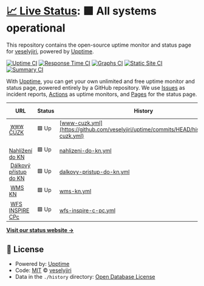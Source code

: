 # [📈 Live Status](https://veselyjiri.github.io): <!--live status--> **🟩 All systems operational**

This repository contains the open-source uptime monitor and status page for [veselyjiri](https://veselyjiri.github.io), powered by [Upptime](https://github.com/upptime/upptime).

[![Uptime CI](https://github.com/veselyjiri/uptime/workflows/Uptime%20CI/badge.svg)](https://github.com/veselyjiri/uptime/actions?query=workflow%3A%22Uptime+CI%22)
[![Response Time CI](https://github.com/veselyjiri/uptime/workflows/Response%20Time%20CI/badge.svg)](https://github.com/veselyjiri/uptime/actions?query=workflow%3A%22Response+Time+CI%22)
[![Graphs CI](https://github.com/veselyjiri/uptime/workflows/Graphs%20CI/badge.svg)](https://github.com/veselyjiri/uptime/actions?query=workflow%3A%22Graphs+CI%22)
[![Static Site CI](https://github.com/veselyjiri/uptime/workflows/Static%20Site%20CI/badge.svg)](https://github.com/veselyjiri/uptime/actions?query=workflow%3A%22Static+Site+CI%22)
[![Summary CI](https://github.com/veselyjiri/uptime/workflows/Summary%20CI/badge.svg)](https://github.com/veselyjiri/uptime/actions?query=workflow%3A%22Summary+CI%22)

With [Upptime](https://upptime.js.org), you can get your own unlimited and free uptime monitor and status page, powered entirely by a GitHub repository. We use [Issues](https://github.com/veselyjiri/uptime/issues) as incident reports, [Actions](https://github.com/veselyjiri/uptime/actions) as uptime monitors, and [Pages](https://veselyjiri.github.io) for the status page.

<!--start: status pages-->
<!-- This summary is generated by Upptime (https://github.com/upptime/upptime) -->
<!-- Do not edit this manually, your changes will be overwritten -->
<!-- prettier-ignore -->
| URL | Status | History | Response Time | Uptime |
| --- | ------ | ------- | ------------- | ------ |
| <img alt="" src="https://icons.duckduckgo.com/ip3/www.cuzk.cz.ico" height="13"> [www ČÚZK](https://www.cuzk.cz) | 🟩 Up | [www-cuzk.yml](https://github.com/veselyjiri/uptime/commits/HEAD/history/www-cuzk.yml) | <details><summary><img alt="Response time graph" src="./graphs/www-cuzk/response-time-week.png" height="20"> 2062ms</summary><br><a href="https://veselyjiri.github.io/uptime/history/www-cuzk"><img alt="Response time 1308" src="https://img.shields.io/endpoint?url=https%3A%2F%2Fraw.githubusercontent.com%2Fveselyjiri%2Fuptime%2FHEAD%2Fapi%2Fwww-cuzk%2Fresponse-time.json"></a><br><a href="https://veselyjiri.github.io/uptime/history/www-cuzk"><img alt="24-hour response time 3010" src="https://img.shields.io/endpoint?url=https%3A%2F%2Fraw.githubusercontent.com%2Fveselyjiri%2Fuptime%2FHEAD%2Fapi%2Fwww-cuzk%2Fresponse-time-day.json"></a><br><a href="https://veselyjiri.github.io/uptime/history/www-cuzk"><img alt="7-day response time 2062" src="https://img.shields.io/endpoint?url=https%3A%2F%2Fraw.githubusercontent.com%2Fveselyjiri%2Fuptime%2FHEAD%2Fapi%2Fwww-cuzk%2Fresponse-time-week.json"></a><br><a href="https://veselyjiri.github.io/uptime/history/www-cuzk"><img alt="30-day response time 1915" src="https://img.shields.io/endpoint?url=https%3A%2F%2Fraw.githubusercontent.com%2Fveselyjiri%2Fuptime%2FHEAD%2Fapi%2Fwww-cuzk%2Fresponse-time-month.json"></a><br><a href="https://veselyjiri.github.io/uptime/history/www-cuzk"><img alt="1-year response time 1297" src="https://img.shields.io/endpoint?url=https%3A%2F%2Fraw.githubusercontent.com%2Fveselyjiri%2Fuptime%2FHEAD%2Fapi%2Fwww-cuzk%2Fresponse-time-year.json"></a></details> | <details><summary><a href="https://veselyjiri.github.io/uptime/history/www-cuzk">100.00%</a></summary><a href="https://veselyjiri.github.io/uptime/history/www-cuzk"><img alt="All-time uptime 99.86%" src="https://img.shields.io/endpoint?url=https%3A%2F%2Fraw.githubusercontent.com%2Fveselyjiri%2Fuptime%2FHEAD%2Fapi%2Fwww-cuzk%2Fuptime.json"></a><br><a href="https://veselyjiri.github.io/uptime/history/www-cuzk"><img alt="24-hour uptime 100.00%" src="https://img.shields.io/endpoint?url=https%3A%2F%2Fraw.githubusercontent.com%2Fveselyjiri%2Fuptime%2FHEAD%2Fapi%2Fwww-cuzk%2Fuptime-day.json"></a><br><a href="https://veselyjiri.github.io/uptime/history/www-cuzk"><img alt="7-day uptime 100.00%" src="https://img.shields.io/endpoint?url=https%3A%2F%2Fraw.githubusercontent.com%2Fveselyjiri%2Fuptime%2FHEAD%2Fapi%2Fwww-cuzk%2Fuptime-week.json"></a><br><a href="https://veselyjiri.github.io/uptime/history/www-cuzk"><img alt="30-day uptime 99.88%" src="https://img.shields.io/endpoint?url=https%3A%2F%2Fraw.githubusercontent.com%2Fveselyjiri%2Fuptime%2FHEAD%2Fapi%2Fwww-cuzk%2Fuptime-month.json"></a><br><a href="https://veselyjiri.github.io/uptime/history/www-cuzk"><img alt="1-year uptime 99.97%" src="https://img.shields.io/endpoint?url=https%3A%2F%2Fraw.githubusercontent.com%2Fveselyjiri%2Fuptime%2FHEAD%2Fapi%2Fwww-cuzk%2Fuptime-year.json"></a></details>
| <img alt="" src="https://icons.duckduckgo.com/ip3/nahlizenidokn.cuzk.cz.ico" height="13"> [Nahlížení do KN](https://nahlizenidokn.cuzk.cz) | 🟩 Up | [nahlizeni-do-kn.yml](https://github.com/veselyjiri/uptime/commits/HEAD/history/nahlizeni-do-kn.yml) | <details><summary><img alt="Response time graph" src="./graphs/nahlizeni-do-kn/response-time-week.png" height="20"> 811ms</summary><br><a href="https://veselyjiri.github.io/uptime/history/nahlizeni-do-kn"><img alt="Response time 982" src="https://img.shields.io/endpoint?url=https%3A%2F%2Fraw.githubusercontent.com%2Fveselyjiri%2Fuptime%2FHEAD%2Fapi%2Fnahlizeni-do-kn%2Fresponse-time.json"></a><br><a href="https://veselyjiri.github.io/uptime/history/nahlizeni-do-kn"><img alt="24-hour response time 1073" src="https://img.shields.io/endpoint?url=https%3A%2F%2Fraw.githubusercontent.com%2Fveselyjiri%2Fuptime%2FHEAD%2Fapi%2Fnahlizeni-do-kn%2Fresponse-time-day.json"></a><br><a href="https://veselyjiri.github.io/uptime/history/nahlizeni-do-kn"><img alt="7-day response time 811" src="https://img.shields.io/endpoint?url=https%3A%2F%2Fraw.githubusercontent.com%2Fveselyjiri%2Fuptime%2FHEAD%2Fapi%2Fnahlizeni-do-kn%2Fresponse-time-week.json"></a><br><a href="https://veselyjiri.github.io/uptime/history/nahlizeni-do-kn"><img alt="30-day response time 824" src="https://img.shields.io/endpoint?url=https%3A%2F%2Fraw.githubusercontent.com%2Fveselyjiri%2Fuptime%2FHEAD%2Fapi%2Fnahlizeni-do-kn%2Fresponse-time-month.json"></a><br><a href="https://veselyjiri.github.io/uptime/history/nahlizeni-do-kn"><img alt="1-year response time 966" src="https://img.shields.io/endpoint?url=https%3A%2F%2Fraw.githubusercontent.com%2Fveselyjiri%2Fuptime%2FHEAD%2Fapi%2Fnahlizeni-do-kn%2Fresponse-time-year.json"></a></details> | <details><summary><a href="https://veselyjiri.github.io/uptime/history/nahlizeni-do-kn">100.00%</a></summary><a href="https://veselyjiri.github.io/uptime/history/nahlizeni-do-kn"><img alt="All-time uptime 99.67%" src="https://img.shields.io/endpoint?url=https%3A%2F%2Fraw.githubusercontent.com%2Fveselyjiri%2Fuptime%2FHEAD%2Fapi%2Fnahlizeni-do-kn%2Fuptime.json"></a><br><a href="https://veselyjiri.github.io/uptime/history/nahlizeni-do-kn"><img alt="24-hour uptime 100.00%" src="https://img.shields.io/endpoint?url=https%3A%2F%2Fraw.githubusercontent.com%2Fveselyjiri%2Fuptime%2FHEAD%2Fapi%2Fnahlizeni-do-kn%2Fuptime-day.json"></a><br><a href="https://veselyjiri.github.io/uptime/history/nahlizeni-do-kn"><img alt="7-day uptime 100.00%" src="https://img.shields.io/endpoint?url=https%3A%2F%2Fraw.githubusercontent.com%2Fveselyjiri%2Fuptime%2FHEAD%2Fapi%2Fnahlizeni-do-kn%2Fuptime-week.json"></a><br><a href="https://veselyjiri.github.io/uptime/history/nahlizeni-do-kn"><img alt="30-day uptime 100.00%" src="https://img.shields.io/endpoint?url=https%3A%2F%2Fraw.githubusercontent.com%2Fveselyjiri%2Fuptime%2FHEAD%2Fapi%2Fnahlizeni-do-kn%2Fuptime-month.json"></a><br><a href="https://veselyjiri.github.io/uptime/history/nahlizeni-do-kn"><img alt="1-year uptime 99.76%" src="https://img.shields.io/endpoint?url=https%3A%2F%2Fraw.githubusercontent.com%2Fveselyjiri%2Fuptime%2FHEAD%2Fapi%2Fnahlizeni-do-kn%2Fuptime-year.json"></a></details>
| <img alt="" src="https://icons.duckduckgo.com/ip3/katastr.cuzk.cz.ico" height="13"> [Dálkový přístup do KN](https://katastr.cuzk.cz/LoginDPWEB/login/Login.do?PAR_DestinateApplication=DalkovyPristup) | 🟩 Up | [dalkovy-pristup-do-kn.yml](https://github.com/veselyjiri/uptime/commits/HEAD/history/dalkovy-pristup-do-kn.yml) | <details><summary><img alt="Response time graph" src="./graphs/dalkovy-pristup-do-kn/response-time-week.png" height="20"> 742ms</summary><br><a href="https://veselyjiri.github.io/uptime/history/dalkovy-pristup-do-kn"><img alt="Response time 853" src="https://img.shields.io/endpoint?url=https%3A%2F%2Fraw.githubusercontent.com%2Fveselyjiri%2Fuptime%2FHEAD%2Fapi%2Fdalkovy-pristup-do-kn%2Fresponse-time.json"></a><br><a href="https://veselyjiri.github.io/uptime/history/dalkovy-pristup-do-kn"><img alt="24-hour response time 728" src="https://img.shields.io/endpoint?url=https%3A%2F%2Fraw.githubusercontent.com%2Fveselyjiri%2Fuptime%2FHEAD%2Fapi%2Fdalkovy-pristup-do-kn%2Fresponse-time-day.json"></a><br><a href="https://veselyjiri.github.io/uptime/history/dalkovy-pristup-do-kn"><img alt="7-day response time 742" src="https://img.shields.io/endpoint?url=https%3A%2F%2Fraw.githubusercontent.com%2Fveselyjiri%2Fuptime%2FHEAD%2Fapi%2Fdalkovy-pristup-do-kn%2Fresponse-time-week.json"></a><br><a href="https://veselyjiri.github.io/uptime/history/dalkovy-pristup-do-kn"><img alt="30-day response time 721" src="https://img.shields.io/endpoint?url=https%3A%2F%2Fraw.githubusercontent.com%2Fveselyjiri%2Fuptime%2FHEAD%2Fapi%2Fdalkovy-pristup-do-kn%2Fresponse-time-month.json"></a><br><a href="https://veselyjiri.github.io/uptime/history/dalkovy-pristup-do-kn"><img alt="1-year response time 785" src="https://img.shields.io/endpoint?url=https%3A%2F%2Fraw.githubusercontent.com%2Fveselyjiri%2Fuptime%2FHEAD%2Fapi%2Fdalkovy-pristup-do-kn%2Fresponse-time-year.json"></a></details> | <details><summary><a href="https://veselyjiri.github.io/uptime/history/dalkovy-pristup-do-kn">99.02%</a></summary><a href="https://veselyjiri.github.io/uptime/history/dalkovy-pristup-do-kn"><img alt="All-time uptime 99.82%" src="https://img.shields.io/endpoint?url=https%3A%2F%2Fraw.githubusercontent.com%2Fveselyjiri%2Fuptime%2FHEAD%2Fapi%2Fdalkovy-pristup-do-kn%2Fuptime.json"></a><br><a href="https://veselyjiri.github.io/uptime/history/dalkovy-pristup-do-kn"><img alt="24-hour uptime 93.17%" src="https://img.shields.io/endpoint?url=https%3A%2F%2Fraw.githubusercontent.com%2Fveselyjiri%2Fuptime%2FHEAD%2Fapi%2Fdalkovy-pristup-do-kn%2Fuptime-day.json"></a><br><a href="https://veselyjiri.github.io/uptime/history/dalkovy-pristup-do-kn"><img alt="7-day uptime 99.02%" src="https://img.shields.io/endpoint?url=https%3A%2F%2Fraw.githubusercontent.com%2Fveselyjiri%2Fuptime%2FHEAD%2Fapi%2Fdalkovy-pristup-do-kn%2Fuptime-week.json"></a><br><a href="https://veselyjiri.github.io/uptime/history/dalkovy-pristup-do-kn"><img alt="30-day uptime 99.55%" src="https://img.shields.io/endpoint?url=https%3A%2F%2Fraw.githubusercontent.com%2Fveselyjiri%2Fuptime%2FHEAD%2Fapi%2Fdalkovy-pristup-do-kn%2Fuptime-month.json"></a><br><a href="https://veselyjiri.github.io/uptime/history/dalkovy-pristup-do-kn"><img alt="1-year uptime 99.96%" src="https://img.shields.io/endpoint?url=https%3A%2F%2Fraw.githubusercontent.com%2Fveselyjiri%2Fuptime%2FHEAD%2Fapi%2Fdalkovy-pristup-do-kn%2Fuptime-year.json"></a></details>
| <img alt="" src="https://icons.duckduckgo.com/ip3/services.cuzk.cz.ico" height="13"> [WMS KN](http://services.cuzk.cz/monitoring) | 🟩 Up | [wms-kn.yml](https://github.com/veselyjiri/uptime/commits/HEAD/history/wms-kn.yml) | <details><summary><img alt="Response time graph" src="./graphs/wms-kn/response-time-week.png" height="20"> 1419ms</summary><br><a href="https://veselyjiri.github.io/uptime/history/wms-kn"><img alt="Response time 1441" src="https://img.shields.io/endpoint?url=https%3A%2F%2Fraw.githubusercontent.com%2Fveselyjiri%2Fuptime%2FHEAD%2Fapi%2Fwms-kn%2Fresponse-time.json"></a><br><a href="https://veselyjiri.github.io/uptime/history/wms-kn"><img alt="24-hour response time 1461" src="https://img.shields.io/endpoint?url=https%3A%2F%2Fraw.githubusercontent.com%2Fveselyjiri%2Fuptime%2FHEAD%2Fapi%2Fwms-kn%2Fresponse-time-day.json"></a><br><a href="https://veselyjiri.github.io/uptime/history/wms-kn"><img alt="7-day response time 1419" src="https://img.shields.io/endpoint?url=https%3A%2F%2Fraw.githubusercontent.com%2Fveselyjiri%2Fuptime%2FHEAD%2Fapi%2Fwms-kn%2Fresponse-time-week.json"></a><br><a href="https://veselyjiri.github.io/uptime/history/wms-kn"><img alt="30-day response time 1418" src="https://img.shields.io/endpoint?url=https%3A%2F%2Fraw.githubusercontent.com%2Fveselyjiri%2Fuptime%2FHEAD%2Fapi%2Fwms-kn%2Fresponse-time-month.json"></a><br><a href="https://veselyjiri.github.io/uptime/history/wms-kn"><img alt="1-year response time 1416" src="https://img.shields.io/endpoint?url=https%3A%2F%2Fraw.githubusercontent.com%2Fveselyjiri%2Fuptime%2FHEAD%2Fapi%2Fwms-kn%2Fresponse-time-year.json"></a></details> | <details><summary><a href="https://veselyjiri.github.io/uptime/history/wms-kn">100.00%</a></summary><a href="https://veselyjiri.github.io/uptime/history/wms-kn"><img alt="All-time uptime 99.88%" src="https://img.shields.io/endpoint?url=https%3A%2F%2Fraw.githubusercontent.com%2Fveselyjiri%2Fuptime%2FHEAD%2Fapi%2Fwms-kn%2Fuptime.json"></a><br><a href="https://veselyjiri.github.io/uptime/history/wms-kn"><img alt="24-hour uptime 100.00%" src="https://img.shields.io/endpoint?url=https%3A%2F%2Fraw.githubusercontent.com%2Fveselyjiri%2Fuptime%2FHEAD%2Fapi%2Fwms-kn%2Fuptime-day.json"></a><br><a href="https://veselyjiri.github.io/uptime/history/wms-kn"><img alt="7-day uptime 100.00%" src="https://img.shields.io/endpoint?url=https%3A%2F%2Fraw.githubusercontent.com%2Fveselyjiri%2Fuptime%2FHEAD%2Fapi%2Fwms-kn%2Fuptime-week.json"></a><br><a href="https://veselyjiri.github.io/uptime/history/wms-kn"><img alt="30-day uptime 99.96%" src="https://img.shields.io/endpoint?url=https%3A%2F%2Fraw.githubusercontent.com%2Fveselyjiri%2Fuptime%2FHEAD%2Fapi%2Fwms-kn%2Fuptime-month.json"></a><br><a href="https://veselyjiri.github.io/uptime/history/wms-kn"><img alt="1-year uptime 100.00%" src="https://img.shields.io/endpoint?url=https%3A%2F%2Fraw.githubusercontent.com%2Fveselyjiri%2Fuptime%2FHEAD%2Fapi%2Fwms-kn%2Fuptime-year.json"></a></details>
| <img alt="" src="https://icons.duckduckgo.com/ip3/services.cuzk.cz.ico" height="13"> [WFS INSPIRE CPc](https://services.cuzk.cz/wfs/cp/epsg-5514/CP.2235132101) | 🟩 Up | [wfs-inspire-c-pc.yml](https://github.com/veselyjiri/uptime/commits/HEAD/history/wfs-inspire-c-pc.yml) | <details><summary><img alt="Response time graph" src="./graphs/wfs-inspire-c-pc/response-time-week.png" height="20"> 705ms</summary><br><a href="https://veselyjiri.github.io/uptime/history/wfs-inspire-c-pc"><img alt="Response time 911" src="https://img.shields.io/endpoint?url=https%3A%2F%2Fraw.githubusercontent.com%2Fveselyjiri%2Fuptime%2FHEAD%2Fapi%2Fwfs-inspire-c-pc%2Fresponse-time.json"></a><br><a href="https://veselyjiri.github.io/uptime/history/wfs-inspire-c-pc"><img alt="24-hour response time 1710" src="https://img.shields.io/endpoint?url=https%3A%2F%2Fraw.githubusercontent.com%2Fveselyjiri%2Fuptime%2FHEAD%2Fapi%2Fwfs-inspire-c-pc%2Fresponse-time-day.json"></a><br><a href="https://veselyjiri.github.io/uptime/history/wfs-inspire-c-pc"><img alt="7-day response time 705" src="https://img.shields.io/endpoint?url=https%3A%2F%2Fraw.githubusercontent.com%2Fveselyjiri%2Fuptime%2FHEAD%2Fapi%2Fwfs-inspire-c-pc%2Fresponse-time-week.json"></a><br><a href="https://veselyjiri.github.io/uptime/history/wfs-inspire-c-pc"><img alt="30-day response time 829" src="https://img.shields.io/endpoint?url=https%3A%2F%2Fraw.githubusercontent.com%2Fveselyjiri%2Fuptime%2FHEAD%2Fapi%2Fwfs-inspire-c-pc%2Fresponse-time-month.json"></a><br><a href="https://veselyjiri.github.io/uptime/history/wfs-inspire-c-pc"><img alt="1-year response time 916" src="https://img.shields.io/endpoint?url=https%3A%2F%2Fraw.githubusercontent.com%2Fveselyjiri%2Fuptime%2FHEAD%2Fapi%2Fwfs-inspire-c-pc%2Fresponse-time-year.json"></a></details> | <details><summary><a href="https://veselyjiri.github.io/uptime/history/wfs-inspire-c-pc">100.00%</a></summary><a href="https://veselyjiri.github.io/uptime/history/wfs-inspire-c-pc"><img alt="All-time uptime 99.88%" src="https://img.shields.io/endpoint?url=https%3A%2F%2Fraw.githubusercontent.com%2Fveselyjiri%2Fuptime%2FHEAD%2Fapi%2Fwfs-inspire-c-pc%2Fuptime.json"></a><br><a href="https://veselyjiri.github.io/uptime/history/wfs-inspire-c-pc"><img alt="24-hour uptime 100.00%" src="https://img.shields.io/endpoint?url=https%3A%2F%2Fraw.githubusercontent.com%2Fveselyjiri%2Fuptime%2FHEAD%2Fapi%2Fwfs-inspire-c-pc%2Fuptime-day.json"></a><br><a href="https://veselyjiri.github.io/uptime/history/wfs-inspire-c-pc"><img alt="7-day uptime 100.00%" src="https://img.shields.io/endpoint?url=https%3A%2F%2Fraw.githubusercontent.com%2Fveselyjiri%2Fuptime%2FHEAD%2Fapi%2Fwfs-inspire-c-pc%2Fuptime-week.json"></a><br><a href="https://veselyjiri.github.io/uptime/history/wfs-inspire-c-pc"><img alt="30-day uptime 99.96%" src="https://img.shields.io/endpoint?url=https%3A%2F%2Fraw.githubusercontent.com%2Fveselyjiri%2Fuptime%2FHEAD%2Fapi%2Fwfs-inspire-c-pc%2Fuptime-month.json"></a><br><a href="https://veselyjiri.github.io/uptime/history/wfs-inspire-c-pc"><img alt="1-year uptime 100.00%" src="https://img.shields.io/endpoint?url=https%3A%2F%2Fraw.githubusercontent.com%2Fveselyjiri%2Fuptime%2FHEAD%2Fapi%2Fwfs-inspire-c-pc%2Fuptime-year.json"></a></details>

<!--end: status pages-->

[**Visit our status website →**](https://veselyjiri.github.io)

## 📄 License

- Powered by: [Upptime](https://github.com/upptime/upptime)
- Code: [MIT](./LICENSE) © [veselyjiri](https://veselyjiri.github.io)
- Data in the `./history` directory: [Open Database License](https://opendatacommons.org/licenses/odbl/1-0/)
